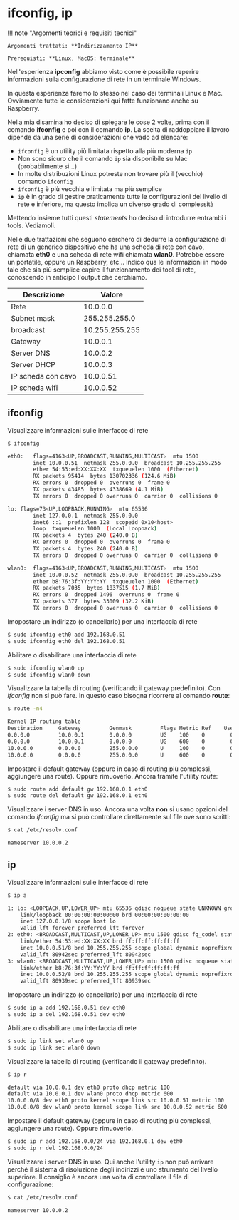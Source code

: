 # ifconfig, ip


!!! note "Argomenti teorici e requisiti tecnici"
    
    Argomenti trattati: **Indirizzamento IP**

    Prerequisti: **Linux, MacOS: terminale**


Nell'esperienza **ipconfig** abbiamo visto come è possibile reperire
informazioni sulla configurazione di rete in un terminale Windows.

In questa esperienza faremo lo stesso nel caso dei terminali Linux e
Mac. Ovviamente tutte le considerazioni qui fatte funzionano anche su
Raspberry.

Nella mia disamina ho deciso di spiegare le cose 2 volte, prima con il
comando **ifconfig** e poi con il comando **ip**. La scelta di
raddoppiare il lavoro dipende da una serie di considerazioni che vado ad
elencare:

- `ifconfig` è un utility più limitata rispetto alla più moderna `ip`
- Non sono sicuro che il comando `ip` sia disponibile su Mac (probabilmente sì...)
- In molte distribuzioni Linux potreste non trovare più il (vecchio) comando `ifconfig`
- `ifconfig` è più vecchia e limitata ma più semplice
- `ip` è in grado di gestire praticamente tutte le configurazioni del livello di rete e inferiore, ma questo implica un diverso grado di complessità


Mettendo insieme tutti questi *statements* ho deciso di introdurre entrambi i tools. Vediamoli.

Nelle due trattazioni che seguono cercherò di dedurre la configurazione
di rete di un generico dispositivo che ha una scheda di rete con cavo,
chiamata **eth0** e una scheda di rete wifi chiamata **wlan0**. Potrebbe
essere un portatile, oppure un Raspberry, etc... Indico qua le
informazioni in modo tale che sia più semplice capire il funzionamento
dei tool di rete, conoscendo in anticipo l'output che cerchiamo.

| Descrizione         | Valore               |
|---------------------|----------------------|
| Rete                | 10.0.0.0             |
| Subnet mask         | 255.255.255.0        |
| broadcast           | 10.255.255.255       |
| Gateway             | 10.0.0.1             |
| Server DNS          | 10.0.0.2             |
| Server DHCP         | 10.0.0.3             |
| IP scheda con cavo  | 10.0.0.51            |
| IP scheda wifi      | 10.0.0.52            |


## ifconfig

Visualizzare informazioni sulle interfacce di rete

``` bash
$ ifconfig

eth0:   flags=4163<UP,BROADCAST,RUNNING,MULTICAST>  mtu 1500
        inet 10.0.0.51  netmask 255.0.0.0  broadcast 10.255.255.255
        ether 54:53:ed:XX:XX:XX  txqueuelen 1000  (Ethernet)
        RX packets 95414  bytes 130702336 (124.6 MiB)
        RX errors 0  dropped 0  overruns 0  frame 0
        TX packets 43485  bytes 4338669 (4.1 MiB)
        TX errors 0  dropped 0 overruns 0  carrier 0  collisions 0

lo: flags=73<UP,LOOPBACK,RUNNING>  mtu 65536
        inet 127.0.0.1  netmask 255.0.0.0
        inet6 ::1  prefixlen 128  scopeid 0x10<host>
        loop  txqueuelen 1000  (Local Loopback)
        RX packets 4  bytes 240 (240.0 B)
        RX errors 0  dropped 0  overruns 0  frame 0
        TX packets 4  bytes 240 (240.0 B)
        TX errors 0  dropped 0 overruns 0  carrier 0  collisions 0

wlan0:  flags=4163<UP,BROADCAST,RUNNING,MULTICAST>  mtu 1500
        inet 10.0.0.52  netmask 255.0.0.0  broadcast 10.255.255.255
        ether b8:76:3f:YY:YY:YY  txqueuelen 1000  (Ethernet)
        RX packets 7035  bytes 1837515 (1.7 MiB)
        RX errors 0  dropped 1496  overruns 0  frame 0
        TX packets 377  bytes 33009 (32.2 KiB)
        TX errors 0  dropped 0 overruns 0  carrier 0  collisions 0
```

Imopostare un indirizzo (o cancellarlo) per una interfaccia di rete

``` bash
$ sudo ifconfig eth0 add 192.168.0.51
$ sudo ifconfig eth0 del 192.168.0.51
```

Abilitare o disabilitare una interfaccia di rete

``` bash
$ sudo ifconfig wlan0 up
$ sudo ifconfig wlan0 down
```

Visualizzare la tabella di routing (verificando il gateway predefinito).
Con *ifconfig* non si può fare. In questo caso bisogna ricorrere al
comando **route**:

``` bash
$ route -n4

Kernel IP routing table
Destination     Gateway         Genmask         Flags Metric Ref    Use Iface
0.0.0.0         10.0.0.1        0.0.0.0         UG    100    0        0 eth0
0.0.0.0         10.0.0.1        0.0.0.0         UG    600    0        0 wlan0
10.0.0.0        0.0.0.0         255.0.0.0       U     100    0        0 eth0
10.0.0.0        0.0.0.0         255.0.0.0       U     600    0        0 wlan0
```

Impostare il default gateway (oppure in caso di routing più complessi,
aggiungere una route). Oppure rimuoverlo. Ancora tramite l'utility
*route*:

``` bash
$ sudo route add default gw 192.168.0.1 eth0
$ sudo route del default gw 192.168.0.1 eth0
```

Visualizzare i server DNS in uso. Ancora una volta **non** si usano
opzioni del comando *ifconfig* ma si può controllare direttamente sul
file ove sono scritti:

``` bash
$ cat /etc/resolv.conf

nameserver 10.0.0.2
```

## ip

Visualizzare informazioni sulle interfacce di rete

``` bash
$ ip a

1: lo: <LOOPBACK,UP,LOWER_UP> mtu 65536 qdisc noqueue state UNKNOWN group default qlen 1000
    link/loopback 00:00:00:00:00:00 brd 00:00:00:00:00:00
    inet 127.0.0.1/8 scope host lo
    valid_lft forever preferred_lft forever
2: eth0: <BROADCAST,MULTICAST,UP,LOWER_UP> mtu 1500 qdisc fq_codel state UP group default qlen 1000
    link/ether 54:53:ed:XX:XX:XX brd ff:ff:ff:ff:ff:ff
    inet 10.0.0.51/8 brd 10.255.255.255 scope global dynamic noprefixroute eth0
    valid_lft 80942sec preferred_lft 80942sec
3: wlan0: <BROADCAST,MULTICAST,UP,LOWER_UP> mtu 1500 qdisc noqueue state UP group default qlen 1000
    link/ether b8:76:3f:YY:YY:YY brd ff:ff:ff:ff:ff:ff
    inet 10.0.0.52/8 brd 10.255.255.255 scope global dynamic noprefixroute wlan0
    valid_lft 80939sec preferred_lft 80939sec
```

Imopostare un indirizzo (o cancellarlo) per una interfaccia di rete

``` bash
$ sudo ip a add 192.168.0.51 dev eth0    
$ sudo ip a del 192.168.0.51 dev eth0
```

Abilitare o disabilitare una interfaccia di rete

``` bash
$ sudo ip link set wlan0 up
$ sudo ip link set wlan0 down
```

Visualizzare la tabella di routing (verificando il gateway predefinito).

``` bash
$ ip r

default via 10.0.0.1 dev eth0 proto dhcp metric 100 
default via 10.0.0.1 dev wlan0 proto dhcp metric 600 
10.0.0.0/8 dev eth0 proto kernel scope link src 10.0.0.51 metric 100 
10.0.0.0/8 dev wlan0 proto kernel scope link src 10.0.0.52 metric 600
```

Impostare il default gateway (oppure in caso di routing più complessi,
aggiungere una route). Oppure rimuoverlo.

``` bash
$ sudo ip r add 192.168.0.0/24 via 192.168.0.1 dev eth0
$ sudo ip r del 192.168.0.0/24
```

Visualizzare i server DNS in uso. Qui anche l'utility `ip` non può
arrivare perché il sistema di risoluzione degli indirizzi è uno strumento del livello superiore.
Il consiglio è ancora una volta di controllare il file di configurazione:

``` bash
$ cat /etc/resolv.conf

nameserver 10.0.0.2
```


<br>
<br>

